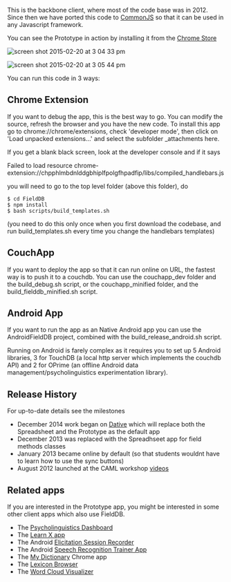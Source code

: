This is the backbone client, where most of the code base was in 2012. Since then we have ported this code to [CommonJS](https://github.com/OpenSourceFieldlinguistics/FieldDB/tree/master/api) so that it can be used in any Javascript framework.

You can see the Prototype in action by installing it from the [Chrome Store](https://chrome.google.com/webstore/detail/lingsync-prototype/eeipnabdeimobhlkfaiohienhibfcfpa?authuser)


![screen shot 2015-02-20 at 3 04 33 pm](https://cloud.githubusercontent.com/assets/196199/6283103/08d15ce0-b912-11e4-852c-b4c1d9adb243.png)

![screen shot 2015-02-20 at 3 05 44 pm](https://cloud.githubusercontent.com/assets/196199/6283117/301332ce-b912-11e4-8b7d-99ea1fc83ddf.png)

You can run this code in 3 ways:

## Chrome Extension  

If you want to debug the app, this is the best way to go. You can modify the source, refresh the browser and you have the new code. To install this app go to chrome://chrome/extensions, check
'developer mode', then click on 'Load unpacked extensions...' and
select the subfolder _attachments here.

If you get a blank black screen, look at the developer console and if it says

Failed to load resource chrome-extension://chpphlmbdnlddgbhiplfpolgfhpadfip/libs/compiled_handlebars.js

you will need to go to the top level folder (above this folder), do

    $ cd FieldDB
    $ npm install
    $ bash scripts/build_templates.sh

(you need to do this only once when you first download the codebase, and run build_templates.sh every time you change the handlebars templates)


## CouchApp

If you want to deploy the app so that it can run online on URL, the fastest way is to push it to a couchdb.
You can use the couchapp_dev folder and the build_debug.sh script, or the couchapp_minified folder, and the build_fielddb_minified.sh script.

## Android App

If you want to run the app as an Native Android app you can use the AndroidFieldDB project, combined with the build_release_android.sh script. 

Running on Android is farely complex as it requires you to set up 5 Android libraries, 3 for TouchDB (a local http server which implements the couchdb API) and 2 for OPrime (an offline Android data management/psycholinguistics experimentation library).



## Release History

For up-to-date details see the milestones

* December 2014 work began on [Dative](https://github.com/jrwdunham/dative) which will  replace both the Spreadsheet and the Prototype as the default app
* December 2013 was replaced with the Spreadhseet app for field methods classes
* January 2013 became online by default (so that students wouldnt have to learn how to use the sync buttons)
* August 2012 launched at the CAML workshop [videos](https://www.youtube.com/watch?v=eRTHu-5KvSQ&index=23&list=PLUrH6CNxFDrMtraL8hTLbLsQwdw1117FT) 


## Related apps

If you are interested in the Prototype app, you might be interested in some other  client apps which also use FieldDB.

* The [Psycholinguistics Dashboard](https://github.com/ProjetDeRechercheSurLecriture/DyslexDisorthGame)
* The [Learn X app](https://github.com/opensourcefieldlinguistics/AndroidLanguageLearningClientForFielddb)
* The Android [Elicitation Session Recorder](https://github.com/OpenSourceFieldlinguistics/AndroidFieldDBElicitationRecorder)
* The Android [Speech Recognition Trainer App](https://github.com/batumi/AndroidSpeechRecognitionTrainer)
* The [My Dictionary](https://github.com/OpenSourceFieldlinguistics/DictionaryChromeExtension) Chrome app
* The [Lexicon Browser](https://github.com/OpenSourceFieldlinguistics/FieldDBLexicon)
* The [Word Cloud Visualizer](https://github.com/OpenSourceFieldlinguistics/FieldDBWordCloudChromeApp)
